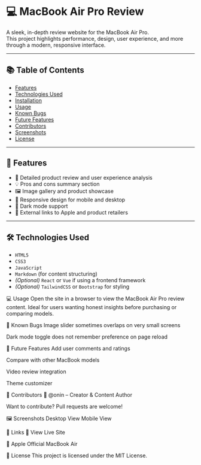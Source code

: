 # 💻 MacBook Air Pro Review

A sleek, in-depth review website for the MacBook Air Pro.  
This project highlights performance, design, user experience, and more through a modern, responsive interface.

---

## 📚 Table of Contents

- [Features](#features)
- [Technologies Used](#technologies-used)
- [Installation](#installation)
- [Usage](#usage)
- [Known Bugs](#known-bugs)
- [Future Features](#future-features)
- [Contributors](#contributors)
- [Screenshots](#screenshots)
- [License](#license)

---

## 🚀 Features

- 📝 Detailed product review and user experience analysis
- 💡 Pros and cons summary section
- 🖼 Image gallery and product showcase
- 📱 Responsive design for mobile and desktop
- 🌙 Dark mode support
- 🔗 External links to Apple and product retailers

---

## 🛠 Technologies Used

- `HTML5`
- `CSS3`
- `JavaScript`
- `Markdown` (for content structuring)
- *(Optional)* `React` or `Vue` if using a frontend framework
- *(Optional)* `TailwindCSS` or `Bootstrap` for styling

💻 Usage
Open the site in a browser to view the MacBook Air Pro review content.
Ideal for users wanting honest insights before purchasing or comparing models.

🐞 Known Bugs
Image slider sometimes overlaps on very small screens

Dark mode toggle does not remember preference on page reload

🔮 Future Features
 Add user comments and ratings

 Compare with other MacBook models

 Video review integration

 Theme customizer

👥 Contributors
👤 @onin – Creator & Content Author

Want to contribute? Pull requests are welcome!

🖼 Screenshots
Desktop View	Mobile View

🔗 Links
🔗 View Live Site

🍎 Apple Official MacBook Air

📝 License
This project is licensed under the MIT License.

